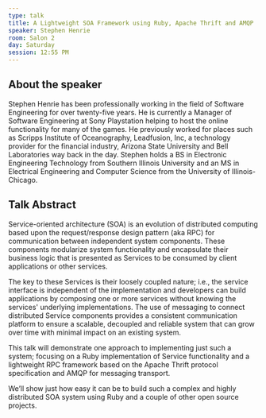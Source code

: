```yaml
---
type: talk
title: A Lightweight SOA Framework using Ruby, Apache Thrift and AMQP
speaker: Stephen Henrie
room: Salon 2
day: Saturday
session: 12:55 PM
---
```


## About the speaker

Stephen Henrie has been professionally working in the field of Software Engineering for over twenty-five years. He is currently a Manager of Software Engineering at Sony Playstation helping to host the online functionality for many of the games. He previously worked for places such as Scripps Institute of Oceanography, Leadfusion, Inc, a technology provider for the financial industry, Arizona State University and Bell Laboratories way back in the day. Stephen holds a BS in Electronic Engineering Technology from Southern Illinois University and an MS in Electrical Engineering and Computer Science from the University of Illinois-Chicago.

## Talk Abstract

Service-oriented architecture (SOA) is an evolution of distributed computing based upon the request/response design pattern (aka RPC) for communication between independent system components. These components modularize system functionality and encapsulate their business logic that is presented as Services to be consumed by client applications or other services.

The key to these Services is their loosely coupled nature; i.e., the service interface is independent of the implementation and developers can build applications by composing one or more services without knowing the services' underlying implementations. The use of messaging to connect distributed Service components provides a consistent communication platform to ensure a scalable, decoupled and reliable system that can grow over time with minimal impact on an existing system.

This talk will demonstrate one approach to implementing just such a system; focusing on a Ruby implementation of Service functionality and a lightweight RPC framework based on the Apache Thrift protocol specification and AMQP for messaging transport.

We’ll show just how easy it can be to build such a complex and highly distributed SOA system using Ruby and a couple of other open source projects.
